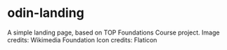 # odin-landing
A simple landing page, based on TOP Foundations Course project.
Image credits: Wikimedia Foundation
Icon credits: Flaticon